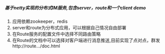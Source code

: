 ##### 基于netty实现的分布式IM服务,包含server，route和一个client demo

1. 应用依赖zookeeper，redis
2. server和route为分布式应用，可以根据自己情况自由部署
3. 在Route服务的配置文件中选择不同路由策略
4. 在Route的文档中可以选择对客户端进行消息推送,目前实现了点对点，群发 http://route.../doc.html
